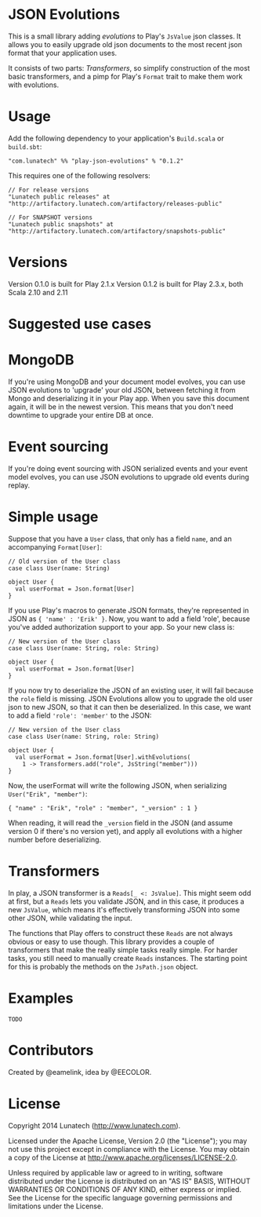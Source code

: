 JSON Evolutions
===============

This is a small library adding _evolutions_ to Play's `JsValue` json classes. It allows you to easily upgrade old json documents to the most recent json format that your application uses.

It consists of two parts: _Transformers_, so simplify construction of the most basic transformers, and a pimp for Play's `Format` trait to make them work with evolutions.

Usage
=====

Add the following dependency to your application's `Build.scala` or `build.sbt`:

    "com.lunatech" %% "play-json-evolutions" % "0.1.2"

This requires one of the following resolvers:

    // For release versions
    "Lunatech public releases" at "http://artifactory.lunatech.com/artifactory/releases-public"
    
    // For SNAPSHOT versions
    "Lunatech public snapshots" at "http://artifactory.lunatech.com/artifactory/snapshots-public"

Versions
========

Version 0.1.0 is built for Play 2.1.x
Version 0.1.2 is built for Play 2.3.x, both Scala 2.10 and 2.11

Suggested use cases
===================

MongoDB
=======
If you're using MongoDB and your document model evolves, you can use JSON evolutions to 'upgrade' your old JSON, between fetching it from Mongo and deserializing it in your Play app. When you save
this document again, it will be in the newest version. This means that you don't need downtime to upgrade your entire DB at once.

Event sourcing
==============
If you're doing event sourcing with JSON serialized events and your event model evolves, you can use JSON evolutions to upgrade old events during replay.


Simple usage
============

Suppose that you have a `User` class, that only has a field `name`, and an accompanying `Format[User]`:

    // Old version of the User class
    case class User(name: String)

    object User {
      val userFormat = Json.format[User]
    }

If you use Play's macros to generate JSON formats, they're represented in JSON as `{ 'name' : 'Erik' }`. Now, you want to add a field 'role', because you've added authorization support to your app. So your new class is:

    // New version of the User class
    case class User(name: String, role: String)

    object User {
      val userFormat = Json.format[User]
    }

If you now try to deserialize the JSON of an existing user, it will fail because the `role` field is missing. JSON Evolutions allow you to upgrade the old user json to new JSON, so that it can then be deserialized. In this case, we want to add a field `'role': 'member'` to the JSON:

    // New version of the User class
    case class User(name: String, role: String)

    object User {
      val userFormat = Json.format[User].withEvolutions(
        1 -> Transformers.add("role", JsString("member")))
    }

Now, the userFormat will write the following JSON, when serializing `User("Erik", "member")`:

    { "name" : "Erik", "role" : "member", "_version" : 1 }

When reading, it will read the `_version` field in the JSON (and assume version 0 if there's no version yet), and apply all evolutions with a higher number before deserializing.

Transformers
============

In play, a JSON transformer is a `Reads[_ <: JsValue]`. This might seem odd at first, but a `Reads` lets you validate JSON, and in this case, it produces a new `JsValue`, which means it's effectively transforming JSON into some other JSON, while validating the input.

The functions that Play offers to construct these `Reads` are not always obvious or easy to use though. This library provides a couple of transformers that make the really simple tasks really simple. For harder tasks, you still need to manually create `Reads` instances. The starting point for this is probably the methods on the `JsPath.json` object.

Examples
========

    TODO

Contributors
============

Created by @eamelink, idea by @EECOLOR.


License
=======

Copyright 2014 Lunatech (http://www.lunatech.com).

Licensed under the Apache License, Version 2.0 (the "License"); you may not use this project except in compliance with the License. You may obtain a copy of the License at http://www.apache.org/licenses/LICENSE-2.0.

Unless required by applicable law or agreed to in writing, software distributed under the License is distributed on an "AS IS" BASIS, WITHOUT WARRANTIES OR CONDITIONS OF ANY KIND, either express or implied. See the License for the specific language governing permissions and limitations under the License.

